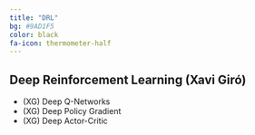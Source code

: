 ```yaml
---
title: "DRL"
bg: #9AD1F5
color: black
fa-icon: thermometer-half
---
```


## Deep Reinforcement Learning (Xavi Giró)

* (XG) Deep Q-Networks 
* (XG) Deep Policy Gradient 
* (XG) Deep Actor-Critic 

